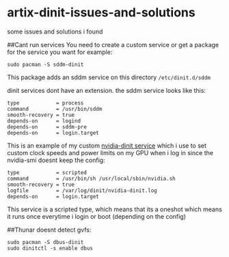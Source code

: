 # artix-dinit-issues-and-solutions
some issues and solutions i found

##Cant run services
You need to create a custom service or get a package for the service you want for example:
```
sudo pacman -S sddm-dinit
```
This package adds an sddm service on this directory ```/etc/dinit.d/sddm```

dinit services dont have an extension.
the sddm service looks like this:

```
type            = process
command         = /usr/bin/sddm
smooth-recovery = true
depends-on      = logind
depends-on      = sddm-pre
depends-on      = login.target

```
This is an example of my custom [nvidia-dinit service](https://github.com/fumofumoenjoyer/nvidia-service) which i use to set custom clock speeds and power limits on my GPU when i log in since the nvidia-smi doesnt keep the config:
```
type            = scripted
command         = /usr/bin/sh /usr/local/sbin/nvidia.sh
smooth-recovery = true
logfile         = /var/log/dinit/nvidia-dinit.log
depends-on      = login.target
```
This service is a scripted type, which means that its a oneshot which means it runs once everytime i login or boot (depending on the config)


##Thunar doesnt detect gvfs:
```
sudo pacman -S dbus-dinit
sudo dinitctl -s enable dbus
```


